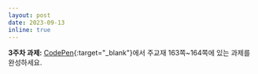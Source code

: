 ```yaml
---
layout: post
date: 2023-09-13
inline: true
---
```


**3주차 과제:** [CodePen](https://codepen.io/pen){:target="\_blank"}에서 주교재 163쪽~164쪽에 있는 과제를 완성하세요.
